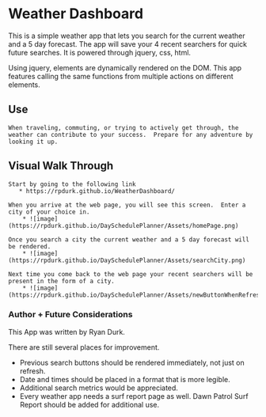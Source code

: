 # Weather Dashboard

This is a simple weather app that lets you search for the current weather and a 5 day forecast.  The app will save your 4 recent searchers for quick future searches.  It is powered through jquery, css, html.

Using jquery, elements are dynamically rendered on the DOM.  This app features calling the same functions from multiple actions on different elements.

## Use

```
When traveling, commuting, or trying to actively get through, the weather can contribute to your success.  Prepare for any adventure by looking it up.
```

## Visual Walk Through

```
Start by going to the following link
   * https://rpdurk.github.io/WeatherDashboard/

When you arrive at the web page, you will see this screen.  Enter a city of your choice in.
    * ![image](https://rpdurk.github.io/DaySchedulePlanner/Assets/homePage.png)

Once you search a city the current weather and a 5 day forecast will be rendered.
    * ![image](https://rpdurk.github.io/DaySchedulePlanner/Assets/searchCity.png)

Next time you come back to the web page your recent searchers will be present in the form of a city.
    * ![image](https://rpdurk.github.io/DaySchedulePlanner/Assets/newButtonWhenRefresh.png)
```

### Author + Future Considerations

This App was written by Ryan Durk. 

There are still several places for improvement.

* Previous search buttons should be rendered immediately, not just on refresh.
* Date and times should be placed in a format that is more legible.
* Additional search metrics would be appreciated.
* Every weather app needs a surf report page as well.  Dawn Patrol Surf Report should be added for additional use.